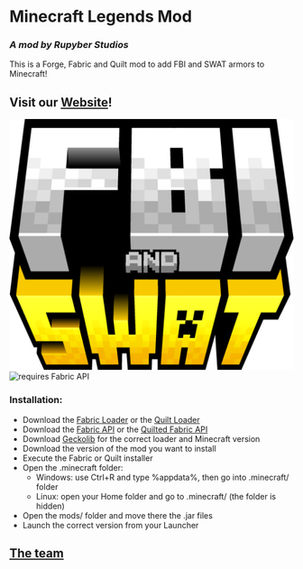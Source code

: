 # Minecraft Legends Mod

### *A mod by Rupyber Studios*

This is a Forge, Fabric and Quilt mod to add FBI and SWAT armors to Minecraft!

## Visit our [Website](https://rupyberstudios.github.io/website/)!

![FBI And Swat Armors Logo](https://raw.githubusercontent.com/RupyberStudios/website/main/img/fbi_and_swat_armors_logo_small.png)
![requires Fabric API](https://i.imgur.com/HabVZJR.png)

### Installation:

- Download the [Fabric Loader](https://fabricmc.net/use/installer/) or the [Quilt Loader](https://quiltmc.org/en/install/)
- Download the [Fabric API](https://modrinth.com/mod/fabric-api/) or the [Quilted Fabric API](https://modrinth.com/mod/qsl/)
- Download [Geckolib](https://modrinth.com/mod/geckolib/) for the correct loader and Minecraft version
- Download the version of the mod you want to install
- Execute the Fabric or Quilt installer
- Open the .minecraft folder:
  - Windows: use Ctrl+R and type %appdata%, then go into .minecraft/ folder
  - Linux: open your Home folder and go to .minecraft/ (the folder is hidden)
- Open the mods/ folder and move there the .jar files
- Launch the correct version from your Launcher

## [The team](https://rupyberstudios.github.io/website/pages/about)
